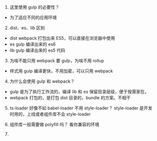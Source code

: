 1. 这里使用 gulp 的必要性？

- 为了适应不同的应用环境

2. dist、es、lib 区别

- dist webpack 打包出来 ES5，可以直接在浏览器中使用
- es gulp 编译出来的 es6
- lib gulp 编译出来的 es5 代码

3. 为啥不能只用 webpack 要 gulp，为啥不用 rollup

- 样式用 gulp 编译更快，不用加密，可以只用 webpack

4. 为什么会使用 gulp 和 webpack？

- gulp 是为了执行工作流的，编译 lib 和 es 保留目录层级，便于按需家在。
- webpack 打包的，是打包 dist 目录的，bundle 的方案。不相干

5. ts-loader 好像不如 babel-loader
   不用 style-loader？ style-loader 是开发时用的，上线或者组件库不会 style-loader

6. 组件库一般需要做 polyfill 吗？
   看你兼容的环境
7.
